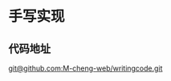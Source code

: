# 手写实现

## 代码地址
[git@github.com:M-cheng-web/writingcode.git](git@github.com:M-cheng-web/writingcode.git)